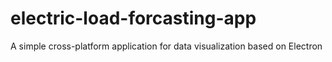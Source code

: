 # electric-load-forcasting-app
A simple cross-platform application for data visualization based on Electron
